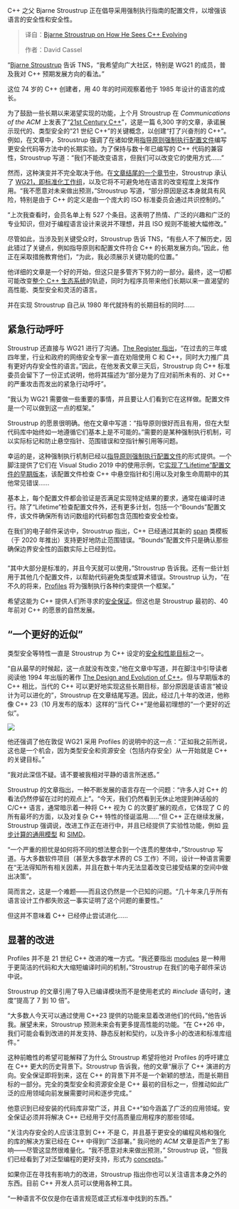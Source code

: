 
<!--
title: Bjarne Stroustrup 谈 C++ 的演变
cover: https://cdn.thenewstack.io/media/2025/03/27c57b7a-colorized-bjarne_stroustrup_2013-by-victor-zavyalov-icpcnews-creative-commons-via-wikipedia-copy.jpg
-->

C++ 之父 Bjarne Stroustrup 正在倡导采用强制执行指南的配置文件，以增强该语言的安全性和安全性。

> 译自：[Bjarne Stroustrup on How He Sees C++ Evolving](https://thenewstack.io/bjarne-stroustrup-on-how-he-sees-c-evolving/)
> 
> 作者：David Cassel

“[Bjarne Stroustrup](https://stroustrup.com/) 告诉 TNS，“我希望向广大社区，特别是 WG21 的成员，普及我对 C++ 预期发展方向的看法。”

这位 74 岁的 C++ 创建者，用 40 年的时间观察着他于 1985 年设计的语言的成长。

为了鼓励一些长期以来渴望实现的功能，上个月 Stroustrup 在 *Communications of the ACM* 上发表了“[21st Century C++](https://cacm.acm.org/blogcacm/21st-century-c/)”，这是一篇 6,300 字的文章，承诺展示现代的、类型安全的“21 世纪 C++”的关键概念，以创建“打了兴奋剂的 C++”。例如，在文章中，Stroustrup 强调了在诸如使用[指导原则强制执行配置文件](https://www.open-std.org/jtc1/sc22/wg21/docs/papers/2025/p3081r1.pdf)编写更安全代码等方法中的长期实验。为了保持与数十年已编写的 C++ 代码的兼容性，Stroustrup 写道：“我们不能改变语言，但我们可以改变它的使用方式……”

然而，这种演变并不完全取决于他。在[文章结尾的一个章节中](https://cacm.acm.org/blogcacm/21st-century-c/#future)，Stroustrup 承认了 [WG21，即标准化工作组](https://isocpp.org/std/the-committee)，以及它将不可避免地在语言的改变程度上发挥作用。“我不愿意对未来做出预测，”Stroustrup 写道，“部分原因是这本身就具有风险，特别是由于 C++ 的定义是由一个庞大的 ISO 标准委员会通过共识控制的。”

“上次我查看时，会员名单上有 527 个条目。这表明了热情、广泛的兴趣和广泛的专业知识，但对于编程语言设计来说并不理想，并且 ISO 规则不能被大幅修改。”

尽管如此，当涉及到关键受众时，Stroustrup 告诉 TNS，“有些人不了解历史，因此错过了关键点，例如指导原则和配置文件符合 C++ 的长期发展方向。”因此，他正在采取措施教育他们，“为此，我必须展示关键功能的位置。”

他详细的文章是一个好的开始，但这只是多管齐下努力的一部分。最终，这一切都可能改变[整个 C++ 生态系统](https://thenewstack.io/introduction-to-c-programming-language/)的轨迹，同时为程序员带来他们长期以来一直渴望的高性能、类型安全和灵活的语言。

并在实现 Stroustrup 自己从 1980 年代就持有的长期目标的同时……

## 紧急行动呼吁

Stroustrup 还直接与 WG21 进行了沟通。[The Register 指出](https://www.theregister.com/2025/03/02/c_creator_calls_for_action/)，“在过去的三年或四年里，行业和政府的网络安全专家一直在劝阻使用 C 和 C++，同时大力推广具有更好内存安全性的语言。”因此，在他发表文章三天后，Stroustrup 向 C++ 标准委员会留下了一份正式说明，他将其描述为“部分是为了应对前所未有的、对 C++ 的严重攻击而发出的紧急行动呼吁”。

“我认为 WG21 需要做一些重要的事情，并且要让人们看到它在这样做。配置文件是一个可以做到这一点的框架。”

Stroustrup 的愿景很明确。他在文章中写道：“指导原则很好而且有用，但在大型代码库中始终如一地遵循它们基本上是不可能的。”需要的是某种强制执行机制，可以实际标记和防止悬空指针、范围错误和空指针解引用等问题。

幸运的是，这种强制执行机制已经以[指导原则强制执行配置文件](https://cacm.acm.org/blogcacm/21st-century-c/#guide)的形式提供。一个脚注提供了它们在 Visual Studio 2019 中的使用示例，它[实现了“Lifetime”配置文件的早期版本](https://habr.com/en/companies/microsoft/articles/437660/)，该配置文件检查 C++ 中悬空指针和引用以及对象生命周期中的其他常见错误……

基本上，每个配置文件都会验证是否满足实现特定结果的要求，通常在编译时进行。除了“Lifetime”检查配置文件外，还有更多计划，包括一个“Bounds”配置文件，该文件确保所有访问数组的代码都包含范围检查安全检查。

在我们的电子邮件采访中，Stroustrup 指出，C++ 已经通过其新的 [span](https://www.geeksforgeeks.org/cpp-20-std-span/) 类模板（于 2020 年推出）支持更好地防止范围错误。“Bounds”配置文件只是确认那些确保边界安全性的函数实际上已经到位。

###
“其中大部分是标准的，并且今天就可以使用，”Stroustrup 告诉我。还有一些计划用于其他几个配置文件，以帮助代码避免类型或算术错误。Stroustrup 认为，“在不久的将来，[Profiles](https://www.open-std.org/jtc1/sc22/wg21/docs/papers/2025/p3589r0.pdf) 将为强制执行各种约束提供一个框架。”

希望这能为 C++ 提供人们所寻求的[安全保证](https://thenewstack.io/secure-coding-in-c-avoid-buffer-overflows-and-memory-leaks/)。但这也是 Stroustrup 最初的、40 年前对 C++ 的愿景的自然发展。

## “一个更好的近似”

类型安全等特性一直是 Stroustrup 为 C++ 设定的[安全和性能目标](https://thenewstack.io/bjarne-stroustrups-plan-for-bringing-safety-to-c/)之一。

“自从最早的时候起，这一点就没有改变，”他在文章中写道，并在脚注中引导读者阅读他 1994 年出版的著作 [The Design and Evolution of C++](https://www.stroustrup.com/dne.html)。但与早期版本的 C++ 相比，当代的 C++ 可以更好地实现这些长期目标，部分原因是该语言“被设计为可以进化的”，Stroustrup 在文章结尾写道。因此，经过几十年的改进，他称像 C++ 23（10 月发布的版本）这样的“当代 C++”是他最初理想的“一个更好的近似”。

![](https://cdn.thenewstack.io/media/2025/03/185397eb-cover-of-the-book-the-design-and-evolution-of-c-plus-plus-from-stroustrup-dot-com-202x300.jpg)

他还强调了他在敦促 WG21 采用 Profiles 的说明中的这一点：“正如我之前所说，这也是一个机会，因为类型安全和资源安全（包括内存安全）从一开始就是 C++ 的关键目标。”

“我对此深信不疑。请不要被我相对平静的语言所迷惑。”

Stroustrup 的文章指出，一种不断发展的语言存在一个问题：“许多人对 C++ 的看法仍然停留在过时的观点上”。“今天，我们仍然看到无休止地提到神话般的 C/C++ 语言，通常暗示着一种将 C++ 视为 C 的次要扩展的观点，它体现了 C 的所有最坏的方面，以及对复杂 C++ 特性的怪诞滥用……”但 C++ 正在继续发展，Stroustrup 强调说，改进工作正在进行中，并且已经提供了实验性功能，例如 [异步计算的通用模型](https://www.open-std.org/jtc1/sc22/wg21/docs/papers/2024/p3109r0.html) 和 [SIMD](https://www.open-std.org/jtc1/sc22/wg21/docs/papers/2024/p1928r9.pdf)。

“一个严重的担忧是如何将不同的想法整合到一个连贯的整体中，”Stroustrup 写道。与大多数软件项目（甚至大多数学术界的 CS 工作）不同，设计一种语言需要在“无法得知所有相关因素，并且在数十年内无法显着改变已接受结果的空间中做出决策”。

简而言之，这是一个难题——而且这仍然是一个已知的问题。“几十年来几乎所有语言设计工作都失败这一事实证明了这个问题的重要性。”

但这并不意味着 C++ 已经停止尝试进化……

## 显著的改进

Profiles 并不是 21 世纪 C++ 改进的唯一方式。“我还要指出 [modules](https://en.cppreference.com/w/cpp/language/modules) 是一种用于更简洁的代码和大大缩短编译时间的机制，”Stroustrup 在我们的电子邮件采访中说。

Stroustrup 的文章引用了导入已编译模块而不是使用老式的 *#include* 语句时，速度“提高了 7 到 10 倍”。

“大多数人今天可以通过使用 C++23 提供的功能来显着改进他们的代码，”他告诉我。展望未来，Stroustrup 预测未来会有更多提高性能的功能。“在 C++26 中，我们可能会看到改进的并发支持、静态反射和契约，以及许多小的改进和标准库组件。”

这种前瞻性的希望可能解释了为什么 Stroustrup 希望将他对 Profiles 的呼吁建立在 C++ 更大的历史背景下。Stroustrup 告诉我，他的文章“展示了 C++ 演进的方向。安全保证即将到来，这在 C++ 的背景下并不是一个新颖的想法，而是长期目标的一部分。完全的类型安全和资源安全是 C++ 最初的目标之一，但推动如此广泛的应用领域向前发展需要时间和逐步完成。”

他意识到已经安装的代码库非常广泛，并且 C++“如今涵盖了广泛的应用领域。安全保证必须并将解决 C++ 已经用于交付高质量应用程序的那些领域。

“关注内存安全的人应该注意到 C++ 不是 C，并且基于更安全的编程风格和强化的库的解决方案已经在 C++ 中得到广泛部署。”
我问他的 *ACM* 文章是否产生了影响——尽管这显然很难量化。“我不愿意对未来做出预测，” Stroustrup 说，“但我们已经看到了对泛型编程的更好支持，形式为 [concepts](https://en.cppreference.com/w/cpp/language/constraints)。”

如果你正在寻找有影响力的改进，Stroustrup 指出你也可以关注语言本身之外的东西。目前 C++ 开发人员可以使用各种工具。

“一种语言不仅仅是你在语言规范或正式标准中找到的东西。”